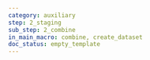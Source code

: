 ```yaml
---
category: auxiliary
step: 2_staging
sub_step: 2_combine
in_main_macro: combine, create_dataset
doc_status: empty_template
---
```

